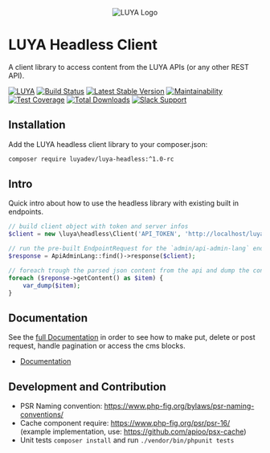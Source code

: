 <p align="center">
  <img src="https://raw.githubusercontent.com/luyadev/luya/master/docs/logo/luya-logo-0.2x.png" alt="LUYA Logo"/>
</p>

# LUYA Headless Client

A client library to access content from the LUYA APIs (or any other REST API).

[![LUYA](https://img.shields.io/badge/Powered%20by-LUYA-brightgreen.svg)](https://luya.io)
[![Build Status](https://travis-ci.org/luyadev/luya-headless.svg?branch=master)](https://travis-ci.org/luyadev/luya-headless)
[![Latest Stable Version](https://poser.pugx.org/luyadev/luya-headless/v/stable)](https://packagist.org/packages/luyadev/luya-headless)
[![Maintainability](https://api.codeclimate.com/v1/badges/c83c8a7c8d69f46a5e88/maintainability)](https://codeclimate.com/github/luyadev/luya-headless/maintainability)
[![Test Coverage](https://api.codeclimate.com/v1/badges/c83c8a7c8d69f46a5e88/test_coverage)](https://codeclimate.com/github/luyadev/luya-headless/test_coverage)
[![Total Downloads](https://poser.pugx.org/luyadev/luya-headless/downloads)](https://packagist.org/packages/luyadev/luya-headless)
[![Slack Support](https://img.shields.io/badge/Slack-luyadev-yellowgreen.svg)](https://slack.luya.io/)

## Installation

Add the LUYA headless client library to your composer.json:

```sh
composer require luyadev/luya-headless:^1.0-rc
```

## Intro

Quick intro about how to use the headless library with existing built in endpoints.

```php
// build client object with token and server infos
$client = new \luya\headless\Client('API_TOKEN', 'http://localhost/luya-kickstarter/public_html');

// run the pre-built EndpointRequest for the `admin/api-admin-lang` endpoint with the created client config.
$response = ApiAdminLang::find()->response($client);

// foreach trough the parsed json content from the api and dump the content.
foreach ($reponse->getContent() as $item) {
    var_dump($item);
}
```

## Documentation

See the [full Documentation](guide/README.md) in order to see how to make put, delete or post request, handle pagination or access the cms blocks.

+ [Documentation](guide/README.md)

## Development and Contribution

+ PSR Naming convention: https://www.php-fig.org/bylaws/psr-naming-conventions/
+ Cache component require: https://www.php-fig.org/psr/psr-16/ (example implementation, use: https://github.com/apioo/psx-cache)
+ Unit tests `composer install` and run `./vendor/bin/phpunit tests`
